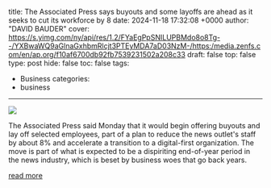 title: The Associated Press says buyouts and some layoffs are ahead as it seeks to cut its workforce by 8
date: 2024-11-18 17:32:08 +0000
author: "DAVID BAUDER"
cover: https://s.yimg.com/ny/api/res/1.2/FYaEgPpSNILUPBMdo8o8Tg--/YXBwaWQ9aGlnaGxhbmRlcjt3PTEyMDA7aD03NzM-/https:/media.zenfs.com/en/ap.org/f10af6700db92fb7539231502a208c33
draft: false
top: false
type: post
hide: false
toc: false
tags:
  - Business
categories:
  - business
---

![](https://s.yimg.com/ny/api/res/1.2/FYaEgPpSNILUPBMdo8o8Tg--/YXBwaWQ9aGlnaGxhbmRlcjt3PTEyMDA7aD03NzM-/https:/media.zenfs.com/en/ap.org/f10af6700db92fb7539231502a208c33)

The Associated Press said Monday that it would begin offering buyouts and lay off selected employees, part of a plan to reduce the news outlet's staff by about 8% and accelerate a transition to a digital-first organization. The move is part of what is expected to be a dispiriting end-of-year period in the news industry, which is beset by business woes that go back years.

[read more](https://finance.yahoo.com/news/associated-press-says-buyouts-layoffs-173208154.html)
